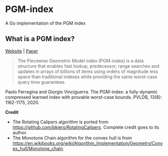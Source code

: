 # PGM-index

A Go implementation of the PGM index

## What is a PGM index?

[Website](https://pgm.di.unipi.it/) | [Paper](http://www.vldb.org/pvldb/vol13/p1162-ferragina.pdf)

> The Piecewise Geometric Model index (PGM-index) is a data structure that enables fast lookup, predecessor, range searches and updates in arrays of billions of items using orders of magnitude less space than traditional indexes while providing the same worst-case query time guarantees.

Paolo Ferragina and Giorgio Vinciguerra. The PGM-index: a fully-dynamic compressed learned index with provable worst-case bounds. PVLDB, 13(8): 1162-1175, 2020.

**Credit**

- The Rotating Calipers algorithm is ported from https://github.com/bkiers/RotatingCalipers. Complete credit goes to its author.
- The Monotone Chain algorithm for the convex hull is from https://en.wikibooks.org/wiki/Algorithm_Implementation/Geometry/Convex_hull/Monotone_chain.